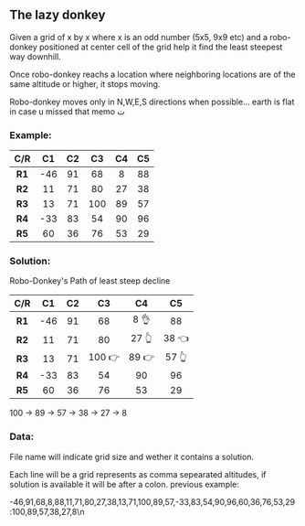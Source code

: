 ## The lazy donkey

Given a grid of x by x where x is an odd number (5x5, 9x9 etc)
and a robo-donkey positioned at center cell of the grid help it find the least steepest way downhill.

Once robo-donkey reachs a location where neighboring locations are of the same altitude or higher, it stops moving.

Robo-donkey moves only in N,W,E,S directions when possible... earth is flat in case u missed that memo ت

### Example:
|C/R| __C1__ | __C2__ | __C3__| __C4__ | __C5__ |
|:--:|:----: |:----:|:----:|:----:|:----:|
|__R1__|-46 | 91 | 68 | 8  | 88  |
|__R2__| 11 | 71 | 80 | 27 | 38  |
|__R3__|13 | 71 |  100  | 89 | 57 |
|__R4__| -33 | 83 | 54 | 90 | 96 |
|__R5__| 60 | 36 | 76 | 53 | 29|


### Solution:
Robo-Donkey's Path of least steep decline

|C/R| __C1__ | __C2__ | __C3__| __C4__ | __C5__ |
|:--:|:------: |:------:|:------:|:------:|:------:|
|__R1__|-46 | 91 | 68 | 8 &#x1F44C; | 88  |
|__R2__| 11 | 71 | 80 | 27 &#x1F446;| 38 &#x1F448;  |
|__R3__|13 | 71 |  100 &#x1F449; | 89 &#x1F449;| 57 &#x1F446; |
|__R4__| -33 | 83 | 54 | 90 | 96 |
|__R5__| 60 | 36 | 76 | 53 | 29|

100 -> 89 -> 57 -> 38 -> 27 ->  8

### Data:
File name will indicate grid size and wether it contains a solution.


Each line will be a grid represents as comma sepearated altitudes, if solution is available it will be after a colon.
previous example:


-46,91,68,8,88,11,71,80,27,38,13,71,100,89,57,-33,83,54,90,96,60,36,76,53,29:100,89,57,38,27,8\n


